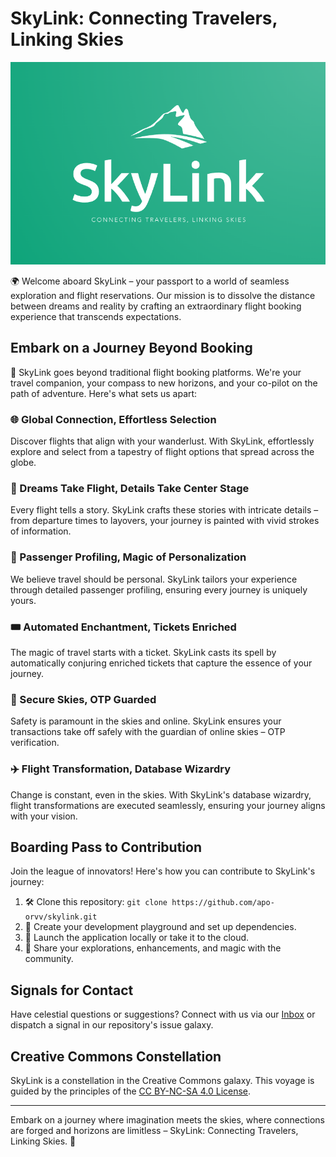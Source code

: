 # SkyLink: Connecting Travelers, Linking Skies

![SkyLink Logo](logo.png)

🌍 Welcome aboard SkyLink – your passport to a world of seamless exploration and flight reservations. Our mission is to dissolve the distance between dreams and reality by crafting an extraordinary flight booking experience that transcends expectations.

## Embark on a Journey Beyond Booking

🚀 SkyLink goes beyond traditional flight booking platforms. We're your travel companion, your compass to new horizons, and your co-pilot on the path of adventure. Here's what sets us apart:

### 🌐 Global Connection, Effortless Selection

Discover flights that align with your wanderlust. With SkyLink, effortlessly explore and select from a tapestry of flight options that spread across the globe.

### 🌈 Dreams Take Flight, Details Take Center Stage

Every flight tells a story. SkyLink crafts these stories with intricate details – from departure times to layovers, your journey is painted with vivid strokes of information.

### 🎩 Passenger Profiling, Magic of Personalization

We believe travel should be personal. SkyLink tailors your experience through detailed passenger profiling, ensuring every journey is uniquely yours.

### 🎟️ Automated Enchantment, Tickets Enriched

The magic of travel starts with a ticket. SkyLink casts its spell by automatically conjuring enriched tickets that capture the essence of your journey.

### 🔐 Secure Skies, OTP Guarded

Safety is paramount in the skies and online. SkyLink ensures your transactions take off safely with the guardian of online skies – OTP verification.

### ✈️ Flight Transformation, Database Wizardry

Change is constant, even in the skies. With SkyLink's database wizardry, flight transformations are executed seamlessly, ensuring your journey aligns with your vision.

## Boarding Pass to Contribution

Join the league of innovators! Here's how you can contribute to SkyLink's journey:

1. 🛠️ Clone this repository: `git clone https://github.com/apo-orvv/skylink.git`
2. 🌆 Create your development playground and set up dependencies.
3. 🚀 Launch the application locally or take it to the cloud.
4. 🌟 Share your explorations, enhancements, and magic with the community.

## Signals for Contact

Have celestial questions or suggestions? Connect with us via our [Inbox](mailto:apoorvdsp@gmail.com) or dispatch a signal in our repository's issue galaxy.

## Creative Commons Constellation

SkyLink is a constellation in the Creative Commons galaxy. This voyage is guided by the principles of the [CC BY-NC-SA 4.0 License](LICENSE).

---

Embark on a journey where imagination meets the skies, where connections are forged and horizons are limitless – SkyLink: Connecting Travelers, Linking Skies. 🌌
